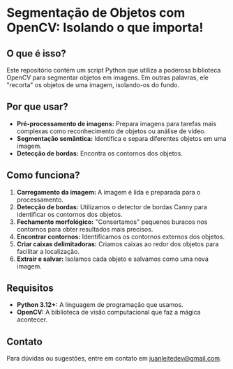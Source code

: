 # Segmentação de Objetos com OpenCV: Isolando o que importa!

## O que é isso?

Este repositório contém um script Python que utiliza a poderosa biblioteca OpenCV para segmentar objetos em imagens. Em outras palavras, ele "recorta" os objetos de uma imagem, isolando-os do fundo.

## Por que usar?

* **Pré-processamento de imagens:** Prepara imagens para tarefas mais complexas como reconhecimento de objetos ou análise de vídeo.
* **Segmentação semântica:** Identifica e separa diferentes objetos em uma imagem.
* **Detecção de bordas:** Encontra os contornos dos objetos.

## Como funciona?

1. **Carregamento da imagem:** A imagem é lida e preparada para o processamento.
2. **Detecção de bordas:** Utilizamos o detector de bordas Canny para identificar os contornos dos objetos.
3. **Fechamento morfológico:** "Consertamos" pequenos buracos nos contornos para obter resultados mais precisos.
4. **Encontrar contornos:** Identificamos os contornos externos dos objetos.
5. **Criar caixas delimitadoras:** Criamos caixas ao redor dos objetos para facilitar a localização.
6. **Extrair e salvar:** Isolamos cada objeto e salvamos como uma nova imagem.

## Requisitos

* **Python 3.12+:** A linguagem de programação que usamos.
* **OpenCV:** A biblioteca de visão computacional que faz a mágica acontecer.

## Contato

Para dúvidas ou sugestões, entre em contato em juanleitedev@gmail.com.


